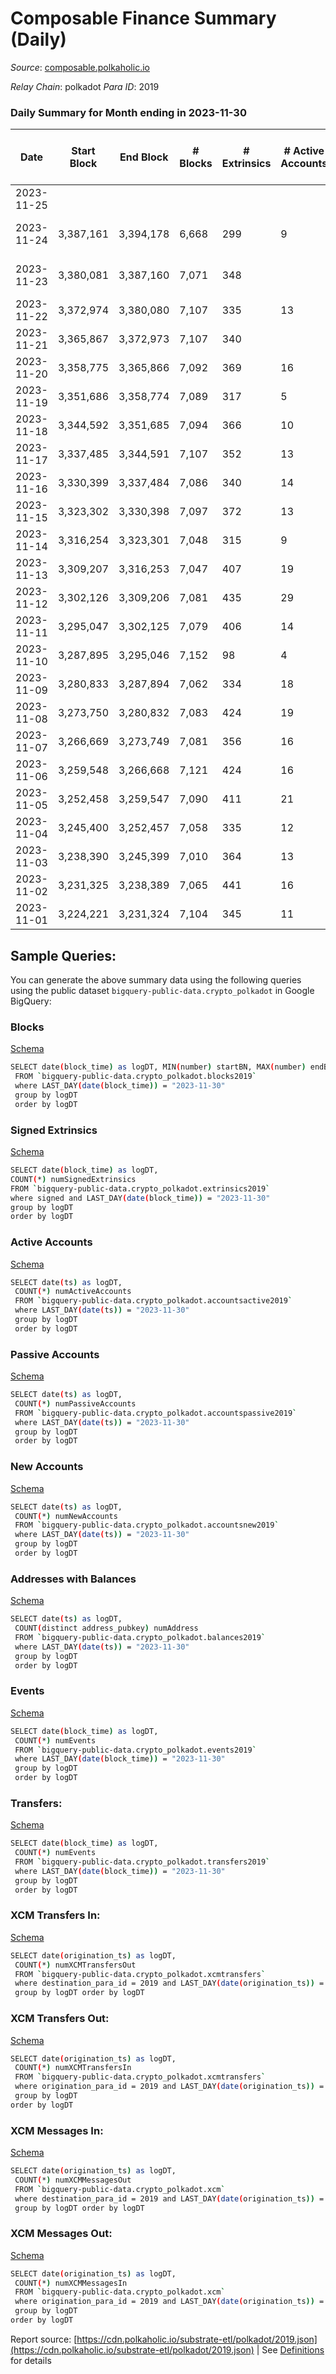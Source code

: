 # Composable Finance Summary (Daily)

_Source_: [composable.polkaholic.io](https://composable.polkaholic.io)

*Relay Chain*: polkadot
*Para ID*: 2019



### Daily Summary for Month ending in 2023-11-30


| Date    | Start Block | End Block | # Blocks | # Extrinsics | # Active Accounts | # Passive Accounts | # New Accounts | # Addresses | # Events  | # Transfers ($USD) | # XCM Transfers In ($USD) | # XCM Transfers Out ($USD) | # XCM In | # XCM Out | Issues |
|---------|-------------|-----------|----------|--------------|-------------------|--------------------|----------------|-------------|-----------|--------------------|---------------------------|----------------------------|----------|-----------|--------|
| 2023-11-25 |  |  |  |  |  |  |  |  |  |   |   |   |  |  |  |
| 2023-11-24 | 3,387,161 | 3,394,178 | 6,668 | 299 | 9 | 1 |  | 44 | 22,308 | 6,528  | 3 ($632.19) |   | 3 | 2 | 350 missing (4.99%) |
| 2023-11-23 | 3,380,081 | 3,387,160 | 7,071 | 348 |  |  |  |  | 23,986 | 6,937  | 8 ($81.51) |   | 9 | 7 | 9 missing (0.13%) |
| 2023-11-22 | 3,372,974 | 3,380,080 | 7,107 | 335 | 13 | 3 |  | 44 | 23,969 | 6,864  | 8 ($602.08) |   | 9 | 9 |  |
| 2023-11-21 | 3,365,867 | 3,372,973 | 7,107 | 340 |  |  |  |  | 23,945 | 6,841  | 10 ($1,458.12) |   | 10 | 4 |  |
| 2023-11-20 | 3,358,775 | 3,365,866 | 7,092 | 369 | 16 | 4 | 1 | 44 | 23,816 | 6,711  | 12 ($5,218.64) |   | 12 | 25 |  |
| 2023-11-19 | 3,351,686 | 3,358,774 | 7,089 | 317 | 5 | 1 |  | 43 | 23,567 | 6,863  | 5 ($2,130.53) |   | 5 | 7 |  |
| 2023-11-18 | 3,344,592 | 3,351,685 | 7,094 | 366 | 10 | 4 |  | 43 | 24,177 | 6,930  | 16 ($2,797.58) |   | 16 | 5 |  |
| 2023-11-17 | 3,337,485 | 3,344,591 | 7,107 | 352 | 13 | 4 |  | 43 | 23,928 | 6,586  | 17 ($2,429.78) |   | 17 | 6 |  |
| 2023-11-16 | 3,330,399 | 3,337,484 | 7,086 | 340 | 14 | 1 |  | 43 | 24,049 | 6,997  | 12 ($5,014.23) |   | 12 | 1 |  |
| 2023-11-15 | 3,323,302 | 3,330,398 | 7,097 | 372 | 13 | 1 |  | 43 | 24,325 | 6,963  | 11 ($2,557.41) |   | 12 | 8 |  |
| 2023-11-14 | 3,316,254 | 3,323,301 | 7,048 | 315 | 9 | 2 | 1 | 43 | 23,673 | 6,969  | 4 ($257.68) |   | 4 | 4 |  |
| 2023-11-13 | 3,309,207 | 3,316,253 | 7,047 | 407 | 19 | 5 |  | 42 | 25,384 | 6,969  | 24 ($7,142.97) |   | 24 | 10 |  |
| 2023-11-12 | 3,302,126 | 3,309,206 | 7,081 | 435 | 29 | 4 |  | 42 | 25,070 | 6,982  | 31 ($5,347.18) |   | 59 | 15 |  |
| 2023-11-11 | 3,295,047 | 3,302,125 | 7,079 | 406 | 14 | 1 |  | 42 | 24,779 | 7,025  | 28 ($6,218.14) |   | 54 | 11 |  |
| 2023-11-10 | 3,287,895 | 3,295,046 | 7,152 | 98 | 4 | 1 |  | 42 | 16,407 | 1,638  |   |   |  |  |  |
| 2023-11-09 | 3,280,833 | 3,287,894 | 7,062 | 334 | 18 | 9 |  | 42 | 22,999 | 6,269  | 10 ($4,263.73) |   | 10 | 9 |  |
| 2023-11-08 | 3,273,750 | 3,280,832 | 7,083 | 424 | 19 | 6 |  | 42 | 24,736 | 7,027  | 20 ($8,818.36) |   | 20 | 10 |  |
| 2023-11-07 | 3,266,669 | 3,273,749 | 7,081 | 356 | 16 | 7 |  | 42 | 24,186 | 7,067  | 10 ($2,966.47) |   | 10 | 9 |  |
| 2023-11-06 | 3,259,548 | 3,266,668 | 7,121 | 424 | 16 | 6 |  | 42 | 24,908 | 7,116  | 30 ($14,768.59) |   | 30 | 4 |  |
| 2023-11-05 | 3,252,458 | 3,259,547 | 7,090 | 411 | 21 | 8 |  | 42 | 24,687 | 7,081  | 23 ($2,989.98) |   | 23 | 7 |  |
| 2023-11-04 | 3,245,400 | 3,252,457 | 7,058 | 335 | 12 | 11 |  | 42 | 23,948 | 7,025  | 9 ($2,133.30) |   | 9 | 9 |  |
| 2023-11-03 | 3,238,390 | 3,245,399 | 7,010 | 364 | 13 | 10 |  | 42 | 24,019 | 6,968  | 13 ($3,155.34) |   | 13 | 8 |  |
| 2023-11-02 | 3,231,325 | 3,238,389 | 7,065 | 441 | 16 | 8 |  | 42 | 24,729 | 7,017  | 11 ($5,389.55) |   | 11 | 8 |  |
| 2023-11-01 | 3,224,221 | 3,231,324 | 7,104 | 345 | 11 | 7 |  | 42 | 24,082 | 7,069  | 8 ($492.20) |   | 8 | 6 |  |

## Sample Queries:
You can generate the above summary data using the following queries using the public dataset `bigquery-public-data.crypto_polkadot` in Google BigQuery:


### Blocks 

[Schema](https://github.com/colorfulnotion/substrate-etl/blob/main/schema/blocks.json)

```bash
SELECT date(block_time) as logDT, MIN(number) startBN, MAX(number) endBN, COUNT(*) numBlocks 
 FROM `bigquery-public-data.crypto_polkadot.blocks2019`  
 where LAST_DAY(date(block_time)) = "2023-11-30" 
 group by logDT 
 order by logDT
```

### Signed Extrinsics 

[Schema](https://github.com/colorfulnotion/substrate-etl/blob/main/schema/extrinsics.json)

```bash
SELECT date(block_time) as logDT, 
COUNT(*) numSignedExtrinsics 
FROM `bigquery-public-data.crypto_polkadot.extrinsics2019`  
where signed and LAST_DAY(date(block_time)) = "2023-11-30" 
group by logDT 
order by logDT
```

### Active Accounts 

[Schema](https://github.com/colorfulnotion/substrate-etl/blob/main/schema/accountsactive.json)

```bash
SELECT date(ts) as logDT, 
 COUNT(*) numActiveAccounts 
 FROM `bigquery-public-data.crypto_polkadot.accountsactive2019` 
 where LAST_DAY(date(ts)) = "2023-11-30" 
 group by logDT 
 order by logDT
```

### Passive Accounts 

[Schema](https://github.com/colorfulnotion/substrate-etl/blob/main/schema/accountspassive.json)

```bash
SELECT date(ts) as logDT, 
 COUNT(*) numPassiveAccounts 
 FROM `bigquery-public-data.crypto_polkadot.accountspassive2019` 
 where LAST_DAY(date(ts)) = "2023-11-30" 
 group by logDT 
 order by logDT
```

### New Accounts 

[Schema](https://github.com/colorfulnotion/substrate-etl/blob/main/schema/accountsnew.json)

```bash
SELECT date(ts) as logDT, 
 COUNT(*) numNewAccounts 
 FROM `bigquery-public-data.crypto_polkadot.accountsnew2019` 
 where LAST_DAY(date(ts)) = "2023-11-30" 
 group by logDT
 order by logDT
```

### Addresses with Balances 

[Schema](https://github.com/colorfulnotion/substrate-etl/blob/main/schema/balances.json)

```bash
SELECT date(ts) as logDT,
 COUNT(distinct address_pubkey) numAddress 
 FROM `bigquery-public-data.crypto_polkadot.balances2019` 
 where LAST_DAY(date(ts)) = "2023-11-30" 
 group by logDT 
 order by logDT
```

### Events 

[Schema](https://github.com/colorfulnotion/substrate-etl/blob/main/schema/events.json)

```bash
SELECT date(block_time) as logDT, 
 COUNT(*) numEvents 
 FROM `bigquery-public-data.crypto_polkadot.events2019` 
 where LAST_DAY(date(block_time)) = "2023-11-30" 
 group by logDT 
 order by logDT
```

### Transfers:

[Schema](https://github.com/colorfulnotion/substrate-etl/blob/main/schema/transfers.json)

```bash
SELECT date(block_time) as logDT, 
 COUNT(*) numEvents 
 FROM `bigquery-public-data.crypto_polkadot.transfers2019` 
 where LAST_DAY(date(block_time)) = "2023-11-30" 
 group by logDT 
 order by logDT
```

### XCM Transfers In: 

[Schema](https://github.com/colorfulnotion/substrate-etl/blob/main/schema/xcmtransfers.json)

```bash
SELECT date(origination_ts) as logDT, 
 COUNT(*) numXCMTransfersOut 
 FROM `bigquery-public-data.crypto_polkadot.xcmtransfers` 
 where destination_para_id = 2019 and LAST_DAY(date(origination_ts)) = "2023-11-30" 
 group by logDT order by logDT
```

### XCM Transfers Out: 

[Schema](https://github.com/colorfulnotion/substrate-etl/blob/main/schema/xcmtransfers.json)

```bash
SELECT date(origination_ts) as logDT, 
 COUNT(*) numXCMTransfersIn 
 FROM `bigquery-public-data.crypto_polkadot.xcmtransfers` 
 where origination_para_id = 2019 and LAST_DAY(date(origination_ts)) = "2023-11-30" 
 group by logDT 
order by logDT
```

### XCM Messages In: 

[Schema](https://github.com/colorfulnotion/substrate-etl/blob/main/schema/xcm.json)

```bash
SELECT date(origination_ts) as logDT, 
 COUNT(*) numXCMMessagesOut 
 FROM `bigquery-public-data.crypto_polkadot.xcm` 
 where destination_para_id = 2019 and LAST_DAY(date(origination_ts)) = "2023-11-30" 
 group by logDT order by logDT
```

### XCM Messages Out: 

[Schema](https://github.com/colorfulnotion/substrate-etl/blob/main/schema/xcm.json)

```bash
SELECT date(origination_ts) as logDT, 
 COUNT(*) numXCMMessagesIn 
 FROM `bigquery-public-data.crypto_polkadot.xcm` 
 where origination_para_id = 2019 and LAST_DAY(date(origination_ts)) = "2023-11-30" 
 group by logDT 
order by logDT
```


Report source: [https://cdn.polkaholic.io/substrate-etl/polkadot/2019.json](https://cdn.polkaholic.io/substrate-etl/polkadot/2019.json) | See [Definitions](/DEFINITIONS.md) for details
